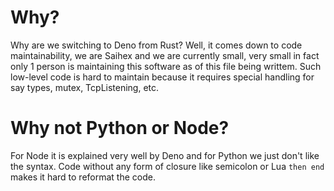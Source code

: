 # Why?
Why are we switching to Deno from Rust? Well, it comes down to code maintainability, we are Saihex and we are currently small, very small in fact only 1 person is maintaining this software as of this file being writtem. Such low-level code is hard to maintain because it requires special handling for say types, mutex, TcpListening, etc.

# Why not Python or Node?
For Node it is explained very well by Deno and for Python we just don't like the syntax. Code without any form of closure like semicolon or Lua `then end` makes it hard to reformat the code.